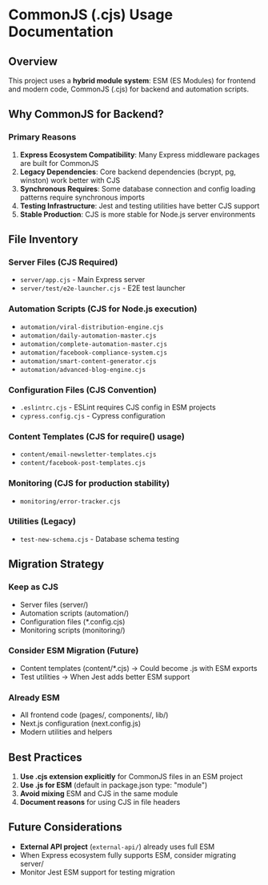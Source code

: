 # CommonJS (.cjs) Usage Documentation

## Overview

This project uses a **hybrid module system**: ESM (ES Modules) for frontend and modern code, CommonJS (.cjs) for backend and automation scripts.

## Why CommonJS for Backend?

### Primary Reasons

1. **Express Ecosystem Compatibility**: Many Express middleware packages are built for CommonJS
2. **Legacy Dependencies**: Core backend dependencies (bcrypt, pg, winston) work better with CJS
3. **Synchronous Requires**: Some database connection and config loading patterns require synchronous imports
4. **Testing Infrastructure**: Jest and testing utilities have better CJS support
5. **Stable Production**: CJS is more stable for Node.js server environments

## File Inventory

### Server Files (CJS Required)
- `server/app.cjs` - Main Express server
- `server/test/e2e-launcher.cjs` - E2E test launcher

### Automation Scripts (CJS for Node.js execution)
- `automation/viral-distribution-engine.cjs`
- `automation/daily-automation-master.cjs`
- `automation/complete-automation-master.cjs`
- `automation/facebook-compliance-system.cjs`
- `automation/smart-content-generator.cjs`
- `automation/advanced-blog-engine.cjs`

### Configuration Files (CJS Convention)
- `.eslintrc.cjs` - ESLint requires CJS config in ESM projects
- `cypress.config.cjs` - Cypress configuration

### Content Templates (CJS for require() usage)
- `content/email-newsletter-templates.cjs`
- `content/facebook-post-templates.cjs`

### Monitoring (CJS for production stability)
- `monitoring/error-tracker.cjs`

### Utilities (Legacy)
- `test-new-schema.cjs` - Database schema testing

## Migration Strategy

### Keep as CJS
- Server files (server/)
- Automation scripts (automation/)
- Configuration files (*.config.cjs)
- Monitoring scripts (monitoring/)

### Consider ESM Migration (Future)
- Content templates (content/*.cjs) → Could become .js with ESM exports
- Test utilities → When Jest adds better ESM support

### Already ESM
- All frontend code (pages/, components/, lib/)
- Next.js configuration (next.config.js)
- Modern utilities and helpers

## Best Practices

1. **Use .cjs extension explicitly** for CommonJS files in an ESM project
2. **Use .js for ESM** (default in package.json type: "module")
3. **Avoid mixing** ESM and CJS in the same module
4. **Document reasons** for using CJS in file headers

## Future Considerations

- **External API project** (`external-api/`) already uses full ESM
- When Express ecosystem fully supports ESM, consider migrating server/
- Monitor Jest ESM support for testing migration
